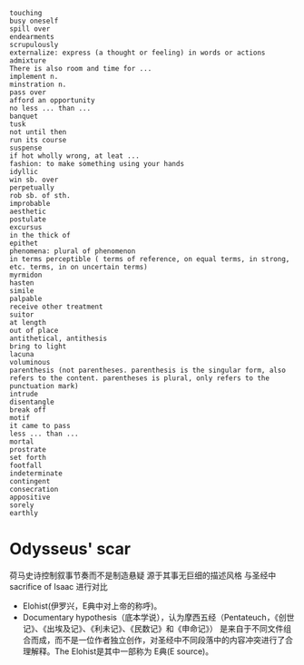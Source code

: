 ```
touching
busy oneself
spill over
endearments
scrupulously
externalize: express (a thought or feeling) in words or actions
admixture
There is also room and time for ...
implement n.
minstration n.
pass over
afford an opportunity
no less ... than ...
banquet
tusk
not until then
run its course
suspense
if hot wholly wrong, at leat ...
fashion: to make something using your hands
idyllic
win sb. over
perpetually
rob sb. of sth.
improbable
aesthetic
postulate
excursus
in the thick of
epithet
phenomena: plural of phenomenon
in terms perceptible ( terms of reference, on equal terms, in strong, etc. terms, in on uncertain terms)
myrmidon
hasten
simile
palpable
receive other treatment
suitor
at length
out of place
antithetical, antithesis
bring to light
lacuna
voluminous
parenthesis (not parentheses. parenthesis is the singular form, also refers to the content. parentheses is plural, only refers to the punctuation mark)
intrude
disentangle
break off
motif
it came to pass
less ... than ...
mortal
prostrate
set forth
footfall
indeterminate
contingent
consecration
appositive
sorely
earthly
```

# Odysseus' scar
荷马史诗控制叙事节奏而不是制造悬疑
源于其事无巨细的描述风格
与圣经中 sacrifice of Isaac 进行对比
  - Elohist(伊罗兴，E典中对上帝的称呼)。
  - Documentary hypothesis（底本学说），认为摩西五经（Pentateuch，《创世记》、《出埃及记》、《利未记》、《民数记》和《申命记》）
  是来自于不同文件组合而成，而不是一位作者独立创作，对圣经中不同段落中的内容冲突进行了合理解释。The Elohist是其中一部称为 E典(E source)。
